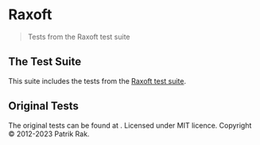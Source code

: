 # Raxoft

> Tests from the Raxoft test suite

## The Test Suite

This suite includes the tests from the [Raxoft test suite](https://github.com/raxoft/z80test).

## Original Tests

The original tests can be found at [](https://github.com/raxoft/z80test). Licensed under MIT licence. Copyright © 2012-2023 Patrik Rak.

